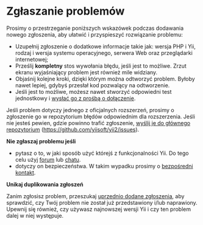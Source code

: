 Zgłaszanie problemów
====================

Prosimy o przestrzeganie poniższych wskazówek podczas dodawania nowego zgłoszenia, aby ułatwić i przyspieszyć rozwiązanie problemu:

* Uzupełnij zgłoszenie o dodatkowe informacje takie jak: wersja PHP i Yii, rodzaj i wersja systemu operacyjnego, serwera Web oraz przeglądarki internetowej;
* Prześlij **kompletny** stos wywołania błędu, jeśli jest to możliwe. Zrzut ekranu wyjaśniający problem jest również mile widziany.
* Objaśnij kolejne kroki, dzięki którym można odtworzyć problem. Byłoby nawet lepiej, gdybyś przesłał kod pozwalący na odtworzenie.
* Jeśli jest to możliwe, możesz nawet stworzyć odpowiedni test jednostkowy i [wysłać go z prośbą o dołączenie](git-workflow.md).

Jeśli problem dotyczy jednego z oficjalnych rozszerzeń, prosimy o zgłoszenie go w repozytorium błędów odpowiednim dla rozszerzenia.
Jeśli nie jesteś pewien, gdzie powinno trafić zgłoszenie, [wyślij je do głównego repozytorium](https://github.com/yiisoft/yii2/issues/new) (<https://github.com/yiisoft/yii2/issues>).

**Nie zgłaszaj problemu jeśli**

* pytasz o to, w jaki sposób użyć którejś z funkcjonalności Yii. Do tego celu użyj [forum](http://www.yiiframework.com/forum/index.php/forum/42-general-discussions-for-yii-20/) lub [chatu](http://www.yiiframework.com/chat/).
* dotyczy on bezpieczeństwa. W takim wypadku prosimy o [bezpośredni kontakt](http://www.yiiframework.com/security/).

**Unikaj duplikowania zgłoszeń**

Zanim zgłosisz problem, przeszukaj [uprzednio dodane zgłoszenia](https://github.com/yiisoft/yii2/issues), aby sprawdzić, czy Twój problem nie został już przedstawiony i/lub naprawiony. Upewnij się również, czy używasz najnowszej wersji Yii i czy ten problem dalej w niej występuje.
